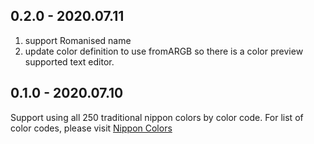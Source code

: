 ## 0.2.0 - 2020.07.11
1. support Romanised name
2. update color definition to use fromARGB so there is a color preview supported text editor.

## 0.1.0 - 2020.07.10

Support using all 250 traditional nippon colors by color code. For list of color codes, please visit [Nippon Colors](https://nipponcolors.com/)

